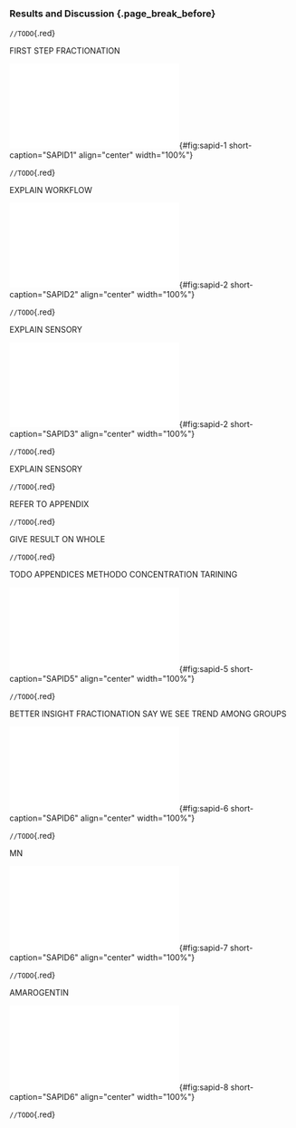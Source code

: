 ### Results and Discussion {.page_break_before}

`//TODO`{.red}

FIRST STEP FRACTIONATION

![**SAPID1.** TODO](images/sapid-1.pdf "sapid-1"){#fig:sapid-1 short-caption="SAPID1" align="center" width="100%"}

`//TODO`{.red}

EXPLAIN WORKFLOW

![**SAPID2.** TODO](images/sapid-2.pdf "sapid-2"){#fig:sapid-2 short-caption="SAPID2" align="center" width="100%"}

`//TODO`{.red}

EXPLAIN SENSORY

![**SAPID3.** TODO](images/sapid-3.pdf "sapid-3"){#fig:sapid-2 short-caption="SAPID3" align="center" width="100%"}

`//TODO`{.red}

EXPLAIN SENSORY

`//TODO`{.red}

REFER TO APPENDIX

`//TODO`{.red}

GIVE RESULT ON WHOLE

`//TODO`{.red}

TODO APPENDICES METHODO CONCENTRATION TARINING

![**SAPID5.** TODO](images/sapid-5.pdf "sapid-5"){#fig:sapid-5 short-caption="SAPID5" align="center" width="100%"}

`//TODO`{.red}

BETTER INSIGHT FRACTIONATION
SAY WE SEE TREND AMONG GROUPS

![**SAPID6.** TODO](images/sapid-6.pdf "sapid-6"){#fig:sapid-6 short-caption="SAPID6" align="center" width="100%"}

`//TODO`{.red}

MN

![**SAPID7.** TODO](images/sapid-7.pdf "sapid-7"){#fig:sapid-7 short-caption="SAPID6" align="center" width="100%"}

`//TODO`{.red}

AMAROGENTIN

![**SAPID8.** TODO](images/sapid-8.pdf "sapid-8"){#fig:sapid-8 short-caption="SAPID6" align="center" width="100%"}

`//TODO`{.red}
